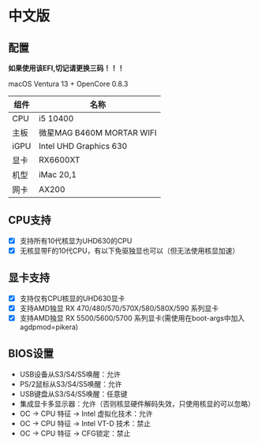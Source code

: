 # 中文版

## 配置

**如果使用该EFI,切记请更换三码！！！**

macOS Ventura 13 + OpenCore 0.8.3

| 组件 | 名称                      |
| ---- |-------------------------|
| CPU  | i5 10400                |
| 主板 | 微星MAG B460M MORTAR WIFI |
| iGPU | Intel UHD Graphics 630  |
| 显卡 | RX6600XT                |
| 机型 | iMac 20,1               |
| 网卡 | AX200                   |

## CPU支持
- [x] 支持所有10代核显为UHD630的CPU
- [x] 无核显带F的10代CPU，有以下免驱独显也可以（但无法使用核显加速）

## 显卡支持
- [x] 支持仅有CPU核显的UHD630显卡
- [x] 支持AMD独显 RX 470/480/570/570X/580/580X/590 系列显卡
- [x] 支持AMD独显 RX 5500/5600/5700 系列显卡(需使用在boot-args中加入agdpmod=pikera)

## BIOS设置

* USB设备从S3/S4/S5唤醒：允许
* PS/2鼠标从S3/S4/S5唤醒：允许
* USB键盘从S3/S4/S5唤醒：任意键
* 集成显卡多显示器：允许（否则核显硬件解码失效，只使用核显的可以忽略）
* OC -> CPU 特征 -> Intel 虚拟化技术：允许
* OC -> CPU 特征 -> Intel VT-D 技术：禁止
* OC -> CPU 特征 -> CFG锁定：禁止

